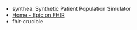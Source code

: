 - synthea: Synthetic Patient Population Simulator
- [Home - Epic on FHIR](https://fhir.epic.com/)
- fhir-crucible
